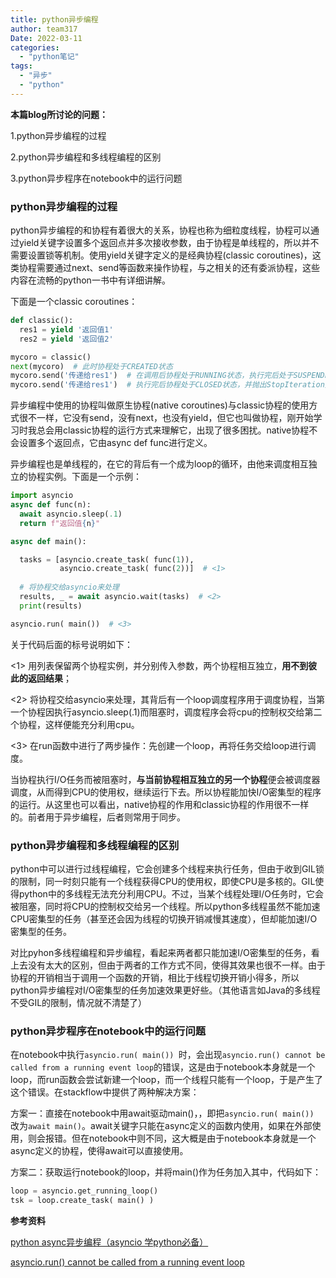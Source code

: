 ```yaml
---
title: python异步编程
author: team317
Date: 2022-03-11
categories:  
  - "python笔记"
tags:  
  - "异步"
  - "python"
---
```


**本篇blog所讨论的问题：**

1.python异步编程的过程

2.python异步编程和多线程编程的区别

3.python异步程序在notebook中的运行问题<!--more-->

### python异步编程的过程
python异步编程的和协程有着很大的关系，协程也称为细粒度线程，协程可以通过yield关键字设置多个返回点并多次接收参数，由于协程是单线程的，所以并不需要设置锁等机制。使用yield关键字定义的是经典协程(classic coroutines)，这类协程需要通过next、send等函数来操作协程，与之相关的还有委派协程，这些内容在流畅的python一书中有详细讲解。

下面是一个classic coroutines：

```python
def classic():
  res1 = yield '返回值1'
  res2 = yield '返回值2'

mycoro = classic()
next(mycoro)  # 此时协程处于CREATED状态
mycoro.send('传递给res1')  # 在调用后协程处于RUNNING状态，执行完后处于SUSPENDED状态
mycoro.send('传递给res1')  # 执行完后协程处于CLOSED状态，并抛出StopIteration异常
```

异步编程中使用的协程叫做原生协程(native coroutines)与classic协程的使用方式很不一样，它没有send，没有next，也没有yield，但它也叫做协程，刚开始学习时我总会用classic协程的运行方式来理解它，出现了很多困扰。native协程不会设置多个返回点，它由async def func进行定义。

异步编程也是单线程的，在它的背后有一个成为loop的循环，由他来调度相互独立的协程实例。下面是一个示例：

```python
import asyncio
async def func(n):
  await asyncio.sleep(.1)
  return f"返回值{n}"

async def main():

  tasks = [asyncio.create_task( func(1)), 
           asyncio.create_task( func(2))]  # <1>
  
  # 将协程交给asyncio来处理
  results, _ = await asyncio.wait(tasks)  # <2>
  print(results)

asyncio.run( main())  # <3>
```
关于代码后面的标号说明如下：

<1> 用列表保留两个协程实例，并分别传入参数，两个协程相互独立，**用不到彼此的返回结果**；

<2> 将协程交给asyncio来处理，其背后有一个loop调度程序用于调度协程，当第一个协程因执行asyncio.sleep(.1)而阻塞时，调度程序会将cpu的控制权交给第二个协程，这样便能充分利用cpu。

<3> 在run函数中进行了两步操作：先创建一个loop，再将任务交给loop进行调度。

当协程执行I/O任务而被阻塞时，**与当前协程相互独立的另一个协程**便会被调度器调度，从而得到CPU的使用权，继续运行下去。所以协程能加快I/O密集型的程序的运行。从这里也可以看出，native协程的作用和classic协程的作用很不一样的。前者用于异步编程，后者则常用于同步。

### python异步编程和多线程编程的区别

python中可以进行过线程编程，它会创建多个线程来执行任务，但由于收到GIL锁的限制，同一时刻只能有一个线程获得CPU的使用权，即使CPU是多核的。GIL使得python中的多线程无法充分利用CPU。不过，当某个线程处理I/O任务时，它会被阻塞，同时将CPU的控制权交给另一个线程。所以python多线程虽然不能加速CPU密集型的任务（甚至还会因为线程的切换开销减慢其速度），但却能加速I/O密集型的任务。

对比pyhon多线程编程和异步编程，看起来两者都只能加速I/O密集型的任务，看上去没有太大的区别，但由于两者的工作方式不同，使得其效果也很不一样。由于协程的开销相当于调用一个函数的开销，相比于线程切换开销小得多，所以python异步编程对I/O密集型的任务加速效果更好些。（其他语言如Java的多线程不受GIL的限制，情况就不清楚了）

### python异步程序在notebook中的运行问题

在notebook中执行`asyncio.run( main()) `时，会出现`asyncio.run() cannot be called from a running event loop`的错误，这是由于notebook本身就是一个loop，而run函数会尝试新建一个loop，而一个线程只能有一个loop，于是产生了这个错误。在stackflow中提供了两种解决方案：

方案一：直接在notebook中用await驱动main()，，即把`asyncio.run( main()) `改为`await main()`。await关键字只能在async定义的函数内使用，如果在外部使用，则会报错。但在notebook中则不同，这大概是由于notebook本身就是一个async定义的协程，使得await可以直接使用。

方案二：获取运行notebook的loop，并将main()作为任务加入其中，代码如下：
```python
loop = asyncio.get_running_loop()
tsk = loop.create_task( main() )
```

**参考资料**

[python async异步编程（asyncio 学python必备）](https://www.bilibili.com/video/BV1cK4y1E77y?p=1)

[asyncio.run() cannot be called from a running event loop](https://stackoverflow.com/questions/55409641/asyncio-run-cannot-be-called-from-a-running-event-loop)



